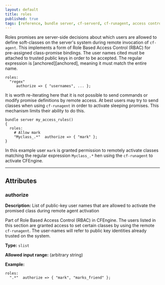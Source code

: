 ```yaml
---
layout: default
title: roles
published: true
tags: [reference, bundle server, cf-serverd, cf-runagent, access control, users, roles, server, promise types]
---
```


Roles promises are server-side decisions about which users are allowed
to define soft-classes on the server's system during remote invocation
of `cf-agent`. This implements a form of Role Based Access Control
(RBAC) for pre-assigned class-promise bindings. The user names cited
must be attached to trusted public keys in order to be accepted. The
regular expression is [anchored][anchored], meaning it must match the entire name.

```cf3
roles:
  "regex"
     authorize => { "usernames", ... };
```

It is worth re-iterating here that it is not possible to send commands or modify promise definitions by remote access. At best users may try to
send classes when using `cf-runagent` in order to activate sleeping
promises. This mechanism limits their ability to do this.

```cf3
bundle server my_access_rules()
{
  roles:
    # Allow mark
    "Myclass_.*"  authorize => { "mark" };
}
```

In this example user `mark` is granted permission to remotely activate
classes matching the regular expression `Myclass_.*` hen using the
`cf-runagent` to activate CFEngine.

****

## Attributes

### authorize

**Description:** List of public-key user names that are allowed to activate
the promised class during remote agent activation

Part of Role Based Access Control (RBAC) in CFEngine. The users listed
in this section are granted access to set certain classes by using the
remote `cf-runagent`. The user-names will refer to public key identities
already trusted on the system.

**Type:** `slist`

**Allowed input range:** (arbitrary string)

**Example:**

```cf3
roles:
  ".*"  authorize => { "mark", "marks_friend" };
```
